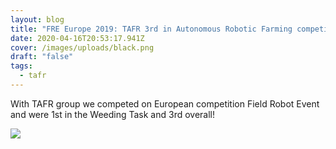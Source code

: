 ```yaml
---
layout: blog
title: "FRE Europe 2019: TAFR 3rd in Autonomous Robotic Farming competition "
date: 2020-04-16T20:53:17.941Z
cover: /images/uploads/black.png
draft: "false"
tags:
  - tafr
---
```

With TAFR group we competed on European competition Field Robot Event and were 1st in the Weeding Task and 3rd overall!

![](/images/uploads/black.png)